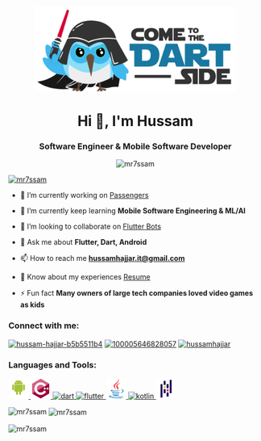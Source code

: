 <p align="center"> <img src="dart_side.webp" alt="husssam12" width="400" /> </p>

<h1 align="center">Hi 👋, I'm Hussam</h1>

<h3 align="center">Software Engineer & Mobile Software Developer</h3>

<p align="center"> <img src="https://komarev.com/ghpvc/?username=mr7ssam&label=Profile%20views&color=0e75b6&style=flat" alt="mr7ssam" /> </p>


<p align="left"> <a href="https://github.com/ryo-ma/github-profile-trophy"><img src="https://github-profile-trophy.vercel.app/?username=mr7ssam" alt="mr7ssam" /></a> </p>

- 🔭 I’m currently working on [Passengers](https://github.com/mr7ssam/passengers)

- 🌱 I’m currently keep learning **Mobile Software Engineering & ML/AI**

- 👯 I’m looking to collaborate on [Flutter Bots](https://github.com/flutterbots/flutterbots)

- 💬 Ask me about **Flutter, Dart, Android**

- 📫 How to reach me **hussamhajjar.it@gmail.com**

- 📄 Know about my experiences [Resume](https://docs.google.com/document/d/1iDkbRh0Q7VDFu-H7vgJEi3z9s4j86QBkM9v9Q7KIy3g/edit?usp=sharing)

- ⚡ Fun fact **Many owners of large tech companies loved video games as kids**

<h3 align="left">Connect with me:</h3>
<p align="left">
<a href="https://linkedin.com/in/hussam-hajjar-b5b5511b4" target="blank"><img align="center" src="https://raw.githubusercontent.com/rahuldkjain/github-profile-readme-generator/master/src/images/icons/Social/linked-in-alt.svg" alt="hussam-hajjar-b5b5511b4" height="30" width="40" /></a>
<a href="https://fb.com/100005646828057" target="blank"><img align="center" src="https://raw.githubusercontent.com/rahuldkjain/github-profile-readme-generator/master/src/images/icons/Social/facebook.svg" alt="100005646828057" height="30" width="40" /></a>
<a href="https://www.leetcode.com/hussamhajjar" target="blank"><img align="center" src="https://raw.githubusercontent.com/rahuldkjain/github-profile-readme-generator/master/src/images/icons/Social/leet-code.svg" alt="hussamhajjar" height="30" width="40" /></a>
</p>

<h3 align="left">Languages and Tools:</h3>
<p align="left"> <a href="https://developer.android.com" target="_blank" rel="noreferrer"> <img src="https://raw.githubusercontent.com/devicons/devicon/master/icons/android/android-original-wordmark.svg" alt="android" width="40" height="40"/> </a> <a href="https://www.w3schools.com/cpp/" target="_blank" rel="noreferrer"> <img src="https://raw.githubusercontent.com/devicons/devicon/master/icons/cplusplus/cplusplus-original.svg" alt="cplusplus" width="40" height="40"/> </a> <a href="https://dart.dev" target="_blank" rel="noreferrer"> <img src="https://www.vectorlogo.zone/logos/dartlang/dartlang-icon.svg" alt="dart" width="40" height="40"/> </a> <a href="https://flutter.dev" target="_blank" rel="noreferrer"> <img src="https://www.vectorlogo.zone/logos/flutterio/flutterio-icon.svg" alt="flutter" width="40" height="40"/> </a> <a href="https://www.java.com" target="_blank" rel="noreferrer"> <img src="https://raw.githubusercontent.com/devicons/devicon/master/icons/java/java-original.svg" alt="java" width="40" height="40"/> </a> <a href="https://kotlinlang.org" target="_blank" rel="noreferrer"> <img src="https://www.vectorlogo.zone/logos/kotlinlang/kotlinlang-icon.svg" alt="kotlin" width="40" height="40"/> </a> <a href="https://pandas.pydata.org/" target="_blank" rel="noreferrer"> <img src="https://raw.githubusercontent.com/devicons/devicon/2ae2a900d2f041da66e950e4d48052658d850630/icons/pandas/pandas-original.svg" alt="pandas" width="40" height="40"/> </a> </p>

<p><img align="left" src="https://github-readme-stats.vercel.app/api/top-langs?username=mr7ssam&show_icons=true&locale=en&layout=compact" alt="mr7ssam" /></p>

<p>&nbsp;<img align="center" src="https://github-readme-stats.vercel.app/api?username=mr7ssam&show_icons=true&locale=en" alt="mr7ssam" /></p>

<p><img align="center" src="https://github-readme-streak-stats.herokuapp.com/?user=mr7ssam&" alt="mr7ssam" /></p>
